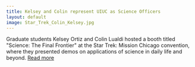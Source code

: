 ```yaml
---
title: Kelsey and Colin represent UIUC as Science Officers
layout: default
image: Star_Trek_Colin_Kelsey.jpg
---
```


Graduate students Kelsey Ortiz and Colin Lualdi hosted a booth titled "Science: The Final Frontier" at the Star Trek: Mission Chicago convention, where they presented demos on applications of science in daily life and beyond. [Read more](https://www.facebook.com/PhysicsIllinois/photos/a.199397823456284/5311798785549470/) 